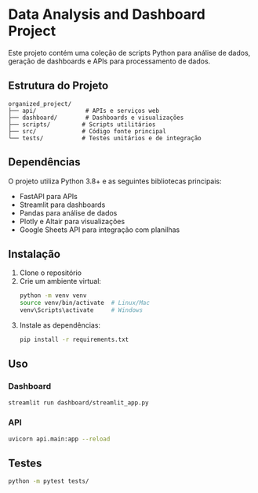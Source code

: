 # Data Analysis and Dashboard Project

Este projeto contém uma coleção de scripts Python para análise de dados, geração de dashboards e APIs para processamento de dados.

## Estrutura do Projeto

```
organized_project/
├── api/              # APIs e serviços web
├── dashboard/        # Dashboards e visualizações
├── scripts/         # Scripts utilitários
├── src/             # Código fonte principal
└── tests/           # Testes unitários e de integração
```

## Dependências

O projeto utiliza Python 3.8+ e as seguintes bibliotecas principais:
- FastAPI para APIs
- Streamlit para dashboards
- Pandas para análise de dados
- Plotly e Altair para visualizações
- Google Sheets API para integração com planilhas

## Instalação

1. Clone o repositório
2. Crie um ambiente virtual:
   ```bash
   python -m venv venv
   source venv/bin/activate  # Linux/Mac
   venv\Scripts\activate     # Windows
   ```
3. Instale as dependências:
   ```bash
   pip install -r requirements.txt
   ```

## Uso

### Dashboard
```bash
streamlit run dashboard/streamlit_app.py
```

### API
```bash
uvicorn api.main:app --reload
```

## Testes
```bash
python -m pytest tests/
```

